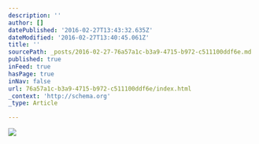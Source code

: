 ```yaml
---
description: ''
author: []
datePublished: '2016-02-27T13:43:32.635Z'
dateModified: '2016-02-27T13:40:45.061Z'
title: ''
sourcePath: _posts/2016-02-27-76a57a1c-b3a9-4715-b972-c511100ddf6e.md
published: true
inFeed: true
hasPage: true
inNav: false
url: 76a57a1c-b3a9-4715-b972-c511100ddf6e/index.html
_context: 'http://schema.org'
_type: Article

---
```

![](https://the-grid-user-content.s3-us-west-2.amazonaws.com/464d9361-f33c-4380-9ad9-59ac44ee78af.png)